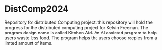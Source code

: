 # DistComp2024
Repository for distributed Computing project. 
this repository will hold the progress for the distributed computing project for Kelvin Freeman. 
The program design name is called Kitchen Aid. An AI assisted program to help users waste less food. 
The program helps the users choose recpies from a limted amount of items. 
